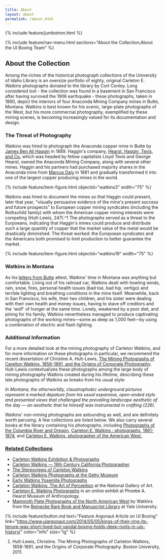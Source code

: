 ```yaml
---
title: About
layout: about
permalink: /about.html
---
```

{% include feature/jumbotron.html %} 

{% include feature/nav-menu.html sections="About the Collection;About the UI Boxing Team" %} 

## About the Collection

Among the riches of the historical photograph collections of the University of Idaho Library is an oversize portfolio of eighty, original Carleton E. Watkins photographs donated to the library by Cort Conley. Long considered lost - the collection was found in a basement in San Francisco after having survived the 1906 earthquake - these photographs, taken in 1890, depict the interiors of four Anaconda Mining Company mines in Butte, Montana. Watkins is best known for his scenic, large-plate photographs of the West, but his more commercial photography, exemplified by these mining scenes, is becoming increasingly valued for its documentation and design. 

### The Threat of Photography

Watkins was hired to photograph the Anaconda copper mine in Butte by [James Ben Ali Haggin](https://en.wikipedia.org/wiki/James_Ben_Ali_Haggin) in 1889. Haggin's company, [Hearst, Haggin, Tevis, and Co.](https://en.wikipedia.org/wiki/Hearst,_Haggin,_Tevis_and_Co.) which was headed by fellow capitalists Lloyd Tevis and George Hearst, owned the Anaconda Mining Company, along with several other mines. Haggin and his partners had purchased majority shares in the Anaconda mine from [Marcus Daly](https://en.wikipedia.org/wiki/Marcus_Daly) in 1881 and gradually transformed it into one of the largest copper producing mines in the world. 

{% include feature/item-figure.html objectid="watkins3" width="75" %}

Watkins was hired to document the mines so that Haggin could present, later that year, "visually persuasive evidence of the mine's present success and future prospects" to European copper mining syndicates (including the Rothschild family) with whom the American copper mining interests were competing (Hult-Lewis, 247).^1 The photographs served as a threat to the Eurpoeans, indicating that Haggin's mines could produce and distribute such a large quantity of copper that the market value of the metal would be drastically diminished. The threat worked: the Europoean syndicates and the Americans both promised to limit production to better guarantee the market.

{% include feature/item-figure.html objectid="watkins19" width="75" %}

### Watkins in Montana

As his <a id="show_5" href="letters.html">letters from Butte</a> attest, Watkins' time in Montana was anything but comfortable. Living out of his railroad car, Watkins dealt with howling winds, rain, snow, fires, personal health issues (bad toe, bad hip, vertigo) and terrible lighting and breathing conditions in the mine itself. Meanwhile, back in San Francisco, his wife, their two children, and his sister were dealing with their own health and money issues, having to stave off creditors and the 'wolf' of hunger at the same time. Lonely, weakened by a poor diet, and pining for his family, Watkins nevertheless managed to produce captivating photographs of the working mines—some as deep as 1,000 feet—by using a combination of electric and flash lighting.

### Additional Information

For a more detailed look at the mining photography of Carleton Watkins, and for more information on these photographs in particular, we recommend the recent dissertation of Christine A. Hult-Lewis, <a href="https://search.proquest.com/docview/880288205/abstract?accountid=14551">The Mining Photographs of Carelton Watkins, 1858-1891, and the Origins of Corporate Photography</a>. Hult-Lewis contextualizes these photographs among the large body of mining photography Watkins created during his lifetime, describing these late photographs of Watkins as breaks from his usual style:

*In Montana, the otherworldly, claustrophobic underground pictures represent a marked depature from his usual expansive, open-ended style and presented views that challenged the prevailing landscape aesthetic of the day — an aesthetic that he himself was instrumental in crafting (226).* 

Watkins' non-mining photographs are astounding as well, and are definitely worth perusing. A few collections are listed below. We also carry several books at the library containing his photographs, including <a href="https://uidaho.worldcat.org/oclc/5972889"> Photographs of the Columbia River and Oregon</a>, <a href="https://uidaho.worldcat.org/oclc/19397351">Carleton E. Watkins : photographs, 1861-1874</a>, and <a href="https://uidaho.worldcat.org/oclc/9197151">Carleton E. Watkins, photographer of the American West.

### Related Collections

- [Carleton Watkins Exhibition & Photographs](https://fraenkelgallery.com/artists/carleton-watkins)
- [Carleton Watkins — 19th Century California Photographer](https://CPRR.org/Museum/Stereo_World/Watkins/)
- [The Stereoviews of Carleton Watkins](https://www.carletonwatkins.org/)
- [Carleton Watkins Photographs at the Getty Museum](https://www.getty.edu/art/gettyguide/artMakerDetails?maker=1989)
- [Early Watkins Yosemite Photographs](https://www.yosemite.ca.us/library/watkins/)
- [Carleton Watkins: The Art of Perception](https://www.nga.gov/exhibitions/2000/watkins.html) at the National Gallery of Art.
- [Carleton E. Watkins Photographs](https://hearstmuseum.berkeley.edu/exhibitions/photo/watkins.html) in an online exhibit at Phoebe A. Hearst Museum of Anthropology.
- [Mammoth Plate Photographs of the North American West](https://beinecke.library.yale.edu/collections/highlights/mammoth-plate-photographs-north-american-west) by Watkins from the [Beinecke Rare Book and Manuscript Library](https://www.library.yale.edu/beinecke/) at Yale University.

{% include feature/button.md text="Feature Argonaut Article on UI Boxing" link="https://www.uiargonaut.com/2014/05/05/kings-of-their-ring-its-tenure-was-short-lived-but-vandal-boxing-holds-deep-roots-in-uis-history/" color="info" size="lg" %}

1. Hult-Lewis, Christine. The Mining Photographs of Carleton Watkins, 1858-1891, and the Origins of Corporate Photography. Boston University, 2011.

<div class="clearfix"></div>

